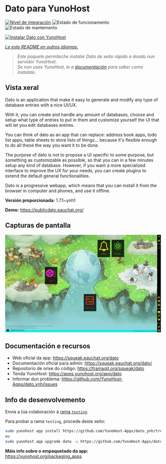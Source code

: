 <!--
NOTA: Este README foi creado automáticamente por <https://github.com/YunoHost/apps/tree/master/tools/readme_generator>
NON debe editarse manualmente.
-->

# Dato para YunoHost

[![Nivel de integración](https://dash.yunohost.org/integration/dato.svg)](https://dash.yunohost.org/appci/app/dato) ![Estado de funcionamento](https://ci-apps.yunohost.org/ci/badges/dato.status.svg) ![Estado de mantemento](https://ci-apps.yunohost.org/ci/badges/dato.maintain.svg)

[![Instalar Dato con YunoHost](https://install-app.yunohost.org/install-with-yunohost.svg)](https://install-app.yunohost.org/?app=dato)

*[Le este README en outros idiomas.](./ALL_README.md)*

> *Este paquete permíteche instalar Dato de xeito rápido e doado nun servidor YunoHost.*  
> *Se non usas YunoHost, le a [documentación](https://yunohost.org/install) para saber como instalalo.*

## Vista xeral

Dato is an application that make it easy to generate and modify any type of database entries with a nice UI/UX.

With it, you can create and handle any amount of databases, choose and setup what type of entries to put in them and customize yourself the UI that will let you edit databases entries.

You can think of dato as an app that can replace: address book apps, todo list apps, table sheets to store lists of things... because it's flexible enough to do all these the way you want it to be done.

The purpose of dato is not to propose a UI specific to some purpose, but something as customizable as possible, so that you can in a few minutes setup any kind of database. However, if you want a more specialized interface to improve the UX for your needs, you can create plugins to extend the default general functionalities.

Dato is a progressive webapp, which means that you can install it from the browser in computer and phones, and use it offline.


**Versión proporcionada:** 1.7.1~ynh1

**Demo:** <https://publicdato.eauchat.org/>

## Capturas de pantalla

![Captura de pantalla de Dato](./doc/screenshots/main_screen.webp)

## Documentación e recursos

- Web oficial da app: <https://squeak.eauchat.org/dato>
- Documentación oficial para admin: <https://squeak.eauchat.org/dato/>
- Repositorio de orixe do código: <https://framagit.org/squeak/dato>
- Tenda YunoHost: <https://apps.yunohost.org/app/dato>
- Informar dun problema: <https://github.com/YunoHost-Apps/dato_ynh/issues>

## Info de desenvolvemento

Envía a túa colaboración á [rama `testing`](https://github.com/YunoHost-Apps/dato_ynh/tree/testing).

Para probar a rama `testing`, procede deste xeito:

```bash
sudo yunohost app install https://github.com/YunoHost-Apps/dato_ynh/tree/testing --debug
ou
sudo yunohost app upgrade dato -u https://github.com/YunoHost-Apps/dato_ynh/tree/testing --debug
```

**Máis info sobre o empaquetado da app:** <https://yunohost.org/packaging_apps>

